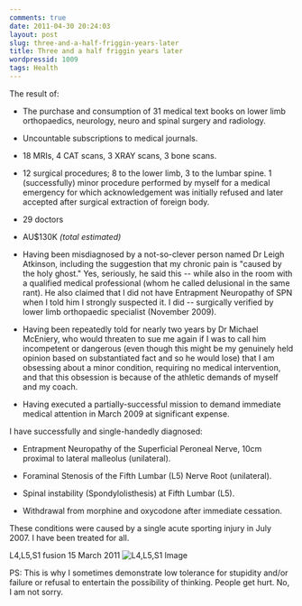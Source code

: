 ```yaml
---
comments: true
date: 2011-04-30 20:24:03
layout: post
slug: three-and-a-half-friggin-years-later
title: Three and a half friggin years later
wordpressid: 1009
tags: Health
---
```


The result of:




  * The purchase and consumption of 31 medical text books on lower limb orthopaedics, neurology, neuro and spinal surgery and radiology.


  * Uncountable subscriptions to medical journals.


  * 18 MRIs, 4 CAT scans, 3 XRAY scans, 3 bone scans.


  * 12 surgical procedures; 8 to the lower limb, 3 to the lumbar spine. 1 (successfully) minor procedure performed by myself for a medical emergency for which acknowledgement was initially refused and later accepted after surgical extraction of foreign body.


  * 29 doctors


  * AU$130K _(total estimated)_


  * Having been misdiagnosed by a not-so-clever person named Dr Leigh Atkinson, including the suggestion that my chronic pain is "caused by the holy ghost." Yes, seriously, he said this -- while also in the room with a qualified medical professional (whom he called delusional in the same rant). He also claimed that I did not have Entrapment Neuropathy of SPN when I told him I strongly suspected it. I did -- surgically verified by lower limb orthopaedic specialist (November 2009).


  * Having been repeatedly told for nearly two years by Dr Michael McEniery, who would threaten to sue me again if I was to call him incompetent or dangerous (even though this might be my genuinely held opinion based on substantiated fact and so he would lose) that I am obsessing about a minor condition, requiring no medical intervention, and that this obsession is because of the athletic demands of myself and my coach.


  * Having executed a partially-successful mission to demand immediate medical attention in March 2009 at significant expense.



I have successfully and single-handedly diagnosed:


  * Entrapment Neuropathy of the Superficial Peroneal Nerve, 10cm proximal to lateral malleolus (unilateral).


  * Foraminal Stenosis of the Fifth Lumbar (L5) Nerve Root (unilateral).


  * Spinal instability (Spondylolisthesis) at Fifth Lumbar (L5).


  * Withdrawal from morphine and oxycodone after immediate cessation.



These conditions were caused by a single acute sporting injury in July 2007. I have been treated for all.

L4,L5,S1 fusion 15 March 2011
![L4,L5,S1 Image](http://i.imgur.com/t0InY.jpg)

PS: This is why I sometimes demonstrate low tolerance for stupidity and/or failure or refusal to entertain the possibility of thinking. People get hurt. No, I am not sorry.
